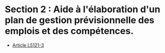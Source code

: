 # Section 2 : Aide à l'élaboration d'un plan de gestion prévisionnelle des emplois et des compétences.

* [Article L5121-3](./LEGIARTI000027125403.md)
